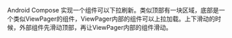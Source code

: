 Android Compose 实现一个组件可以下拉刷新。类似顶部有一块区域，底部是一个类似ViewPager的组件，ViewPager内部的组件可以上拉加载。上下滑动的时候，外部组件先滑动顶部，再让ViewPager内部的组件滑动。